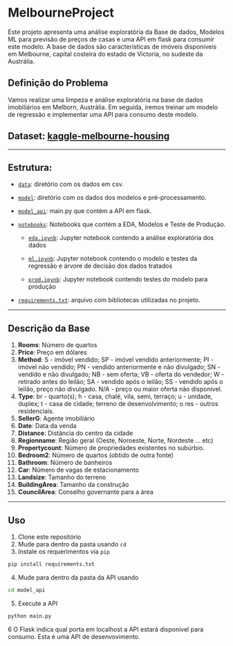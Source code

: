 # MelbourneProject

Este projeto apresenta uma análise exploratória da Base de dados, Modelos ML para previsão de preços de casas e uma API em flask para consumir este modelo. A base de dados são características de imóveis disponiveis em Melbourne, capital costeira do estado de Victoria, no sudeste da Austrália.

## Definição do Problema

Vamos realizar uma limpeza e análise exploratória na base de dados imobiliários em Melborn, Austrália. Em seguida, iremos treinar um modelo de regressão e implementar uma API para consumo deste modelo.

## Dataset: [kaggle-melbourne-housing](https://www.kaggle.com/datasets/dansbecker/melbourne-housing-snapshot?select=melb_data.csv)
---
## Estrutura:

- [`data`](./data): diretório com os dados em csv.

- [`model`](./model): diretório com os dados dos modelos e pré-processamento.

- [`model_api`](./model_api): main.py que contém a API em flask.

- [`notebooks`](./notebooks): Notebooks que contém a EDA, Modelos e Teste de Produção.

    - [`eda.ipynb`](./notebooks/eda.ipynb): Jupyter notebook contendo a análise exploratória dos dados

    - [`ml.ipynb`](./notebooks/ml.ipynb): Jupyter notebook contendo o modelo e testes da regressão e árvore de decisão dos dados tratados
    
    - [`prod.ipynb`](./notebooks/prod.ipynb): Jupyter notebook contendo testes do modelo para produção 

- [`requirements.txt`](./requirements.txt): arquivo com bibliotecas utilizadas no projeto.
---
## Descrição da Base

1. **Rooms**: Número de quartos  
2. **Price**: Preço em dólares  
3. **Method**: S - imóvel vendido; SP - imóvel vendido anteriormente; PI - imóvel não vendido; PN - vendido anteriormente e não divulgado; SN - vendido e não divulgado; NB - sem oferta; VB - oferta do vendedor; W - retirado antes do leilão; SA - vendido após o leilão; SS - vendido após o leilão, preço não divulgado. N/A - preço ou maior oferta não disponível.  
4. **Type**: br - quarto(s); h - casa, chalé, vila, semi, terraço; u - unidade, duplex; t - casa de cidade; terreno de desenvolvimento; o res - outros residenciais.  
5. **SellerG**: Agente imobiliário  
6. **Date**: Data da venda  
7. **Distance**: Distância do centro da cidade  
8. **Regionname**: Região geral (Oeste, Noroeste, Norte, Nordeste ... etc)  
9. **Propertycount**: Número de propriedades existentes no subúrbio.  
10. **Bedroom2**: Número de quartos (obtido de outra fonte)  
11. **Bathroom**: Número de banheiros  
12. **Car**: Número de vagas de estacionamento  
13. **Landsize**: Tamanho do terreno  
14. **BuildingArea**: Tamanho da construção  
15. **CouncilArea**: Conselho governante para a área  

---

## Uso

1. Clone este repositório
2. Mude para dentro da pasta usando `cd`
3. Instale os requerimentos via `pip`

```bash
pip install requirements.txt
```
4. Mude para dentro da pasta da API usando 
```bash
cd model_api
```
5. Execute a API
```bash
python main.py
```
6 O Flask indica qual porta em localhost a API estará disponível para consumo. Esta é uma API de desenvovimento.


